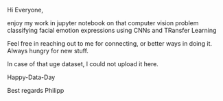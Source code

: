 Hi Everyone,

enjoy my work in jupyter notebook on that computer vision problem classifying facial emotion expressions using CNNs and TRansfer Learning

Feel free in reaching out to me for connecting, or better ways in doing it. Always hungry for new stuff.

In case of that uge dataset, I could not upload it here.

Happy-Data-Day

Best regards Philipp
